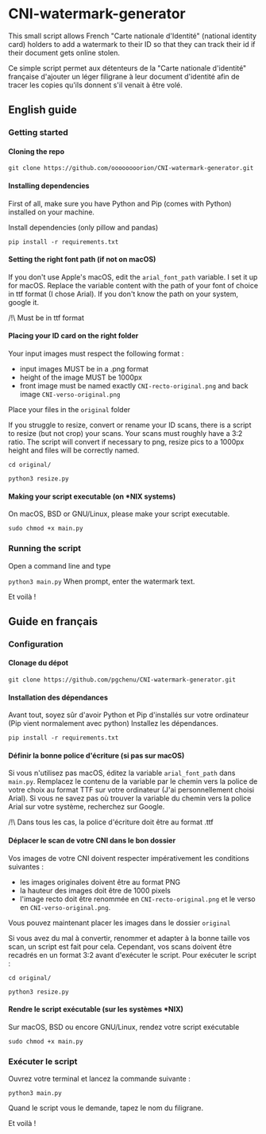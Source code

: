 # CNI-watermark-generator
This small script allows French "Carte nationale d'Identité" (national identity card) holders to add a watermark to their ID so that they can track their id if their document gets online stolen.

Ce simple script permet aux détenteurs de la "Carte nationale d'identité" française d'ajouter un léger filigrane à leur document d'identité afin de tracer les copies qu'ils donnent s'il venait à être volé.
## English guide
### Getting started
#### Cloning the repo
```git clone https://github.com/oooooooorion/CNI-watermark-generator.git```

#### Installing dependencies 
First of all, make sure you have Python and Pip (comes with Python) installed on your machine.

Install dependencies (only pillow and pandas)

```pip install -r requirements.txt```
#### Setting the right font path (if not on macOS)
If you don't use Apple's macOS, edit the `arial_font_path` variable. I set it up for macOS. Replace the variable content with the path of your font of choice in ttf format (I chose Arial). If you don't know the path on your system, google it. 

/!\ Must be in ttf format
#### Placing your ID card on the right folder
Your input images must respect the following format :
 - input images MUST be in a .png format
 - height of the image MUST be 1000px
 - front image must be named exactly `CNI-recto-original.png` and back image `CNI-verso-original.png`

Place your files in the `original` folder

If you struggle to resize, convert or rename your ID scans, there is a script to resize (but not crop) your scans. Your scans must roughly have a 3:2 ratio. The script will convert if necessary to png, resize pics to a 1000px height and files will be correctly named.

```cd original/```

```python3 resize.py```
#### Making your script executable (on *NIX systems)
On macOS, BSD or GNU/Linux, please make your script executable.

```sudo chmod +x main.py```
### Running the script
Open a command line and type

```python3 main.py```
When prompt, enter the watermark text.

Et voilà !

## Guide en français
### Configuration 
#### Clonage du dépot 
```git clone https://github.com/pgchenu/CNI-watermark-generator.git```

#### Installation  des dépendances

Avant tout, soyez sûr d'avoir Python et Pip d'installés sur votre ordinateur (Pip vient normalement avec python)
Installez les dépendances.

```pip install -r requirements.txt```
#### Définir la bonne police d'écriture (si pas sur macOS)
Si vous n'utilisez pas macOS, éditez la variable `arial_font_path` dans `main.py`. Remplacez le contenu de la variable par le chemin vers la police de votre choix au format TTF sur votre ordinateur (J'ai personnellement choisi Arial). Si vous ne savez pas où trouver la variable du chemin vers la police Arial sur votre système, recherchez sur Google.

/!\ Dans tous les cas, la police d'écriture doit être au format .ttf
#### Déplacer le scan de votre CNI dans le bon dossier

Vos images de votre CNI doivent respecter impérativement les conditions suivantes :
 - les images originales doivent être au format PNG
 - la hauteur des images doit être de 1000 pixels
 - l'image recto doit être renommée en `CNI-recto-original.png` et le verso en `CNI-verso-original.png`.

Vous pouvez maintenant placer les images dans le dossier `original`

Si vous avez du mal à convertir, renommer et adapter à la bonne taille vos scan, un script est fait pour cela. Cependant, vos scans doivent être recadrés en un format 3:2 avant d'exécuter le script. 
Pour exécuter le script :

```cd original/```

```python3 resize.py```
#### Rendre le script exécutable (sur les systèmes *NIX)
Sur macOS, BSD ou encore GNU/Linux, rendez votre script exécutable

```sudo chmod +x main.py```
### Exécuter le script
Ouvrez votre terminal et lancez la commande suivante : 

```python3 main.py```

Quand le script vous le demande, tapez le nom du filigrane.

Et voilà !
